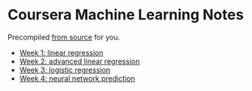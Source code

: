 # Coursera Machine Learning Notes

Precompiled [from source](https://github.com/larsyencken/coursera-ml-2013-notes/) for you.

- [Week 1: linear regression](https://raw.github.com/larsyencken/coursera-ml-2013-notes/pdf/week1.pdf)
- [Week 2: advanced linear regression](https://raw.github.com/larsyencken/coursera-ml-2013-notes/pdf/week2.pdf)
- [Week 3: logistic regression](https://raw.github.com/larsyencken/coursera-ml-2013-notes/pdf/week3.pdf)
- [Week 4: neural network prediction](https://raw.github.com/larsyencken/coursera-ml-2013-notes/pdf/week4.pdf)
